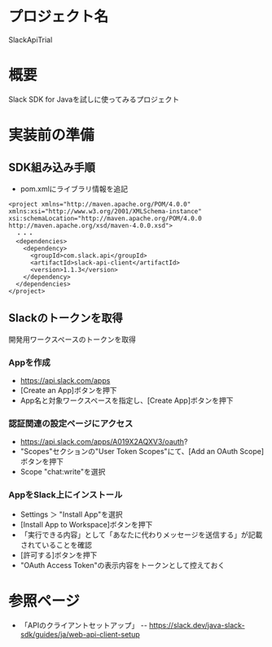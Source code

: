 # プロジェクト名

SlackApiTrial

# 概要

Slack SDK for Javaを試しに使ってみるプロジェクト

# 実装前の準備

## SDK組み込み手順

- pom.xmlにライブラリ情報を追記

~~~
<project xmlns="http://maven.apache.org/POM/4.0.0" xmlns:xsi="http://www.w3.org/2001/XMLSchema-instance" xsi:schemaLocation="http://maven.apache.org/POM/4.0.0 http://maven.apache.org/xsd/maven-4.0.0.xsd">
  ・・・
  <dependencies>
    <dependency>
      <groupId>com.slack.api</groupId>
      <artifactId>slack-api-client</artifactId>
      <version>1.1.3</version>
    </dependency>
  </dependencies>
</project>
~~~

## Slackのトークンを取得

開発用ワークスペースのトークンを取得

### Appを作成

- https://api.slack.com/apps
- [Create an App]ボタンを押下
- App名と対象ワークスペースを指定し、[Create App]ボタンを押下

### 認証関連の設定ページにアクセス

- https://api.slack.com/apps/A019X2AQXV3/oauth?
- "Scopes"セクションの"User Token Scopes"にて、[Add an OAuth Scope]ボタンを押下
- Scope "chat:write"を選択

### AppをSlack上にインストール

- Settings ＞ "Install App"を選択
- [Install App to Workspace]ボタンを押下
- 「実行できる内容」として「あなたに代わりメッセージを送信する」が記載されていることを確認
- [許可する]ボタンを押下
- "OAuth Access Token"の表示内容をトークンとして控えておく


# 参照ページ

- 「APIのクライアントセットアップ」
-- https://slack.dev/java-slack-sdk/guides/ja/web-api-client-setup

